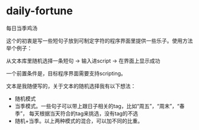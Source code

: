 # daily-fortune
每日当季鸡汤

这个的初衷是写一些短句子放到可制定字符的程序界面里提供一些乐子。使用方法举个例子：

从文本库里随机选择一条短句 -> 输入进script -> 在界面上显示成功

一个前置条件是，目标程序界面需要支持scripting。

文本是我随便写的，关于文本的随机选择我有以下想法：

 - 随机模式
 - 当季模式。一些句子可以带上跟日子相关的tag，比如“周五”，“周末”，“春季”，
   每天根据当天符合的tag来挑选，没有tag的不选
 - 随机+当季。以上两种模式的混合，可以加不同的比重。
